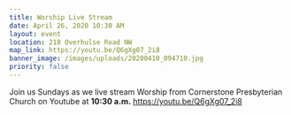 ```yaml
---
title: Worship Live Stream
date: April 26, 2020 10:30 AM
layout: event
location: 218 Overhulse Road NW
map_link: https://youtu.be/Q6gXg07_2i8
banner_image: /images/uploads/20200410_094710.jpg
priority: false
---
```

Join us Sundays as we live stream Worship from Cornerstone Presbyterian Church on Youtube at **10:30 a.m.**  https://youtu.be/Q6gXg07_2i8